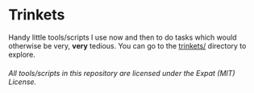 # Trinkets

Handy little tools/scripts I use now and then to do tasks which would otherwise be very, **very** tedious. You can go to the [trinkets/](./trinkets/ "Click here to go to this directory.") directory to explore.

###### All tools/scripts in this repository are licensed under the Expat (MIT) License.
